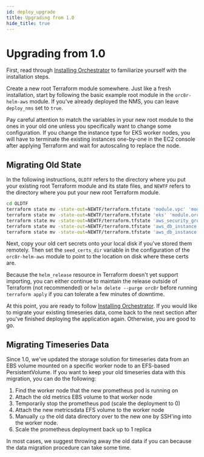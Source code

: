 ```yaml
---
id: deploy_upgrade
title: Upgrading from 1.0
hide_title: true
---
```

# Upgrading from 1.0

First, read through [Installing Orchestrator](deploy_install.md) to familiarize
yourself with the installation steps.

Create a new root Terraform module somewhere. Just like a fresh installation,
start by following the basic example root module in the `orc8r-helm-aws`
module. If you've already deployed the NMS, you can leave `deploy_nms` set to
`true`.

Pay careful attention to match the variables in your new root module to the
ones in your old one unless you specifically want to change some configuration.
If you change the instance type for EKS worker nodes, you will have to
terminate the existing instances one-by-one in the EC2 console after applying
Terraform and wait for autoscaling to replace the node.

## Migrating Old State

In the following instructions, `OLDTF` refers to the directory where you put
your existing root Terraform module and its state files, and `NEWTF` refers to
the directory where you put your new root Terraform module.

```bash
cd OLDTF
terraform state mv -state-out=NEWTF/terraform.tfstate 'module.vpc' 'module.orc8r.module.vpc'
terraform state mv -state-out=NEWTF/terraform.tfstate 'eks' 'module.orc8r.module.eks'
terraform state mv -state-out=NEWTF/terraform.tfstate 'aws_security_group.default' 'module.orc8r.aws_security_group.default'
terraform state mv -state-out=NEWTF/terraform.tfstate 'aws_db_instance.default' 'module.orc8r.aws_db_instance.default'
terraform state mv -state-out=NEWTF/terraform.tfstate 'aws_db_instance.nms' 'module.orc8r.aws_db_instance.nms'
```

Next, copy your old cert secrets onto your local disk if you've stored them
remotely. Then set the `seed_certs_dir` variable in the configuration of the
`orc8r-helm-aws` module to point to the location on disk where these certs
are.

Because the `helm_release` resource in Terraform doesn't yet support importing,
you can either continue to maintain the release outside of Terraform (not
recommended) or `helm delete --purge orc8r` before running `terraform apply` if
you can tolerate a few minutes of downtime.

At this point, you are ready to follow
[Installing Orchestrator](deploy_install.md). If you would like to migrate your
existing timeseries data, come back to the next section after you've finished
deploying the application again. Otherwise, you are good to go.

## Migrating Timeseries Data

Since 1.0, we've updated the storage solution for timeseries data from an EBS
volume mounted on a specific worker node to an EFS-based PersistentVolume. If
you want to keep your old timeseries data with this migration, you can do the
following:

1. Find the worker node that the new prometheus pod is running on
2. Attach the old metrics EBS volume to that worker node
3. Temporarily stop the prometheus pod (scale the deployment to 0)
4. Attach the new metricsdata EFS volume to the worker node
5. Manually `cp` the old data directory over to the new one by SSH'ing into the
worker node.
6. Scale the prometheus deployment back up to 1 replica

In most cases, we suggest throwing away the old data if you can because the
data migration procedure can take some time.

